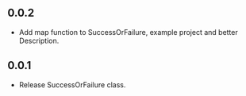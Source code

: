 ## 0.0.2

* Add map function to SuccessOrFailure, example project and better Description.

## 0.0.1

* Release SuccessOrFailure class.
